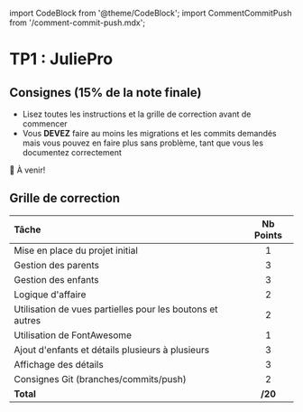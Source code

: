 import CodeBlock from '@theme/CodeBlock';
import CommentCommitPush from '/comment-commit-push.mdx';

# TP1 : JuliePro

## Consignes (15% de la note finale)
- Lisez toutes les instructions et la grille de correction avant de commencer
- Vous **DEVEZ** faire au moins les migrations et les commits demandés mais vous pouvez en faire plus sans problème, tant que vous les documentez correctement

🚧 À venir!

## Grille de correction

| Tâche | Nb Points |
| :--- | :----: |
| Mise en place du projet initial | 1 |
| Gestion des parents | 3 |
| Gestion des enfants | 3 |
| Logique d'affaire | 2 |
| Utilisation de vues partielles pour les boutons et autres | 2 |
| Utilisation de FontAwesome | 1 |
| Ajout d'enfants et détails plusieurs à plusieurs | 3 |
| Affichage des détails | 3 |
| Consignes Git (branches/commits/push) | 2 |
| **Total** | **/20** |
